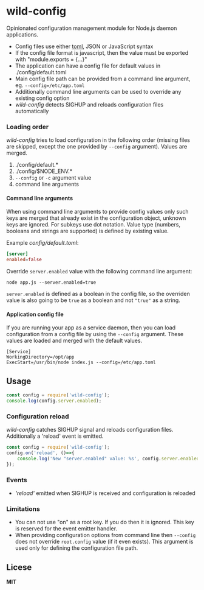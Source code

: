 # wild-config

Opinionated configuration management module for Node.js daemon applications.

* Config files use either [toml](https://github.com/toml-lang/toml), JSON or JavaScript syntax
* If the config file format is javascript, then the value must be exported with "module.exports = {...}"
* The application can have a config file for default values in ./config/default.toml
* Main config file path can be provided from a command line argument, eg. `--config=/etc/app.toml`
* Additionally command line arguments can be used to override any existing config option
* *wild-config* detects SIGHUP and reloads configuration files automatically

### Loading order

*wild-config* tries to load configuration in the following order (missing files are skipped, except the one provided by `--config` argument). Values are merged.

1. ./config/default.*
2. ./config/$NODE_ENV.*
3. `--config` or `-c` argument value
4. command line arguments

#### Command line arguments

When using command line arguments to provide config values only such keys are merged that already exist in the configuration object, unknown keys are ignored. For subkeys use dot notation. Value type (numbers, booleans and strings are supported) is defined by existing value.

Example *config/default.toml*:

```toml
[server]
enabled=false
```

Override `server.enabled` value with the following command line argument:

    node app.js --server.enabled=true

`server.enabled` is defined as a boolean in the config file, so the overriden value is also going to be `true` as a boolean and not `"true"` as a string.

#### Application config file

If you are running your app as a service daemon, then you can load configuration from a config file by using the `--config` argument. These values are loaded and merged with the default values.

```
[Service]
WorkingDirectory=/opt/app
ExecStart=/usr/bin/node index.js --config=/etc/app.toml
```

## Usage

```javascript
const config = require('wild-config');
console.log(config.server.enabled);
```

### Configuration reload

*wild-config* catches SIGHUP signal and reloads configuration files. Additionally a 'reload' event is emitted.

```javascript
const config = require('wild-config');
config.on('reload', ()=>{
    console.log('New "server.enabled" value: %s', config.server.enabled);
});
```

### Events

* *'reload'* emitted when SIGHUP is received and configuration is reloaded

### Limitations

* You can not use "on" as a root key. If you do then it is ignored. This key is reserved for the event emitter handler.
* When providing configuration options from command line then `--config` does not override `root.config` value (if it even exists). This argument is used only for defining the configuration file path.

## Licese

**MIT**
